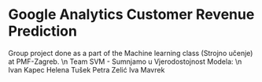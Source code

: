 # Google Analytics Customer Revenue Prediction
Group project done as a part of the Machine learning class (Strojno učenje) at PMF-Zagreb. \n
Team SVM - Sumnjamo u Vjerodostojnost Modela: \n
Ivan Kapec
Helena Tušek
Petra Zelić
Iva Mavrek
